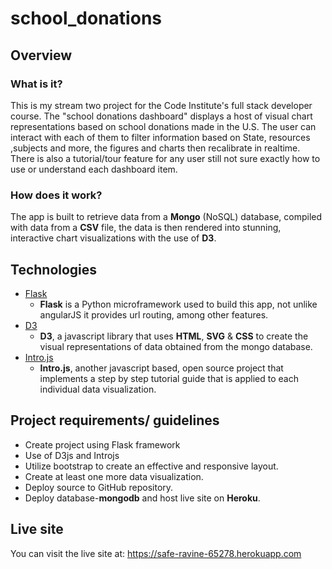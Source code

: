 # school_donations

## Overview

### What is it?
This is my stream two project for the Code Institute's full stack developer course. 
The "school donations dashboard" displays a host of visual chart representations based on school donations made in the U.S. 
The user can interact with each of them to filter information based on State, resources ,subjects and more, the figures and charts then recalibrate in realtime.
There is also a tutorial/tour feature for any user still not sure exactly how to use or understand each dashboard item.

### How does it work?
The app is built to retrieve data from a **Mongo** (NoSQL) database, compiled with data from a **CSV** file, the data is then rendered into stunning, interactive chart visualizations with the use of **D3**.

## Technologies

- [Flask](http://flask.pocoo.org)
  - **Flask** is a Python microframework used to build this app, not unlike angularJS it provides url routing, among other features.
- [D3](https://d3js.org)
  - **D3**, a javascript library that uses **HTML**, **SVG** & **CSS** to create the visual representations of data obtained from the mongo database.
- [Intro.js](http://introjs.com)
  - **Intro.js**, another javascript based, open source project that implements a step by step tutorial guide that is applied to each individual data visualization.

## Project requirements/ guidelines

- Create project using Flask framework
- Use of D3js and Introjs
- Utilize bootstrap to create an effective and responsive layout.
- Create at least one more data visualization.
- Deploy source to GitHub repository.
- Deploy database-**mongodb** and host live site on **Heroku**.

## Live site
You can visit the live site at: https://safe-ravine-65278.herokuapp.com

